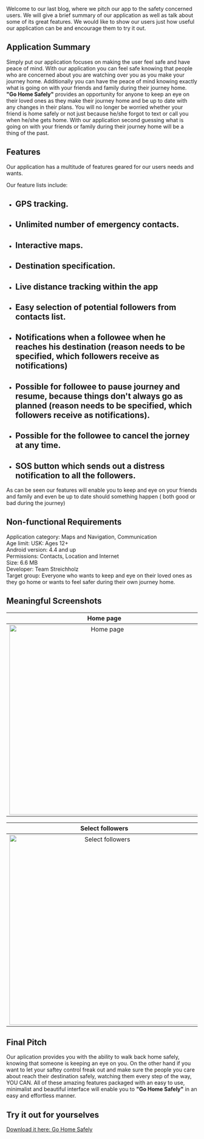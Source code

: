 Welcome to our last blog, where we pitch our app to the safety concerned users. We will give a brief summary of our application as well as talk about some of its great features. We would like to show our users just how useful our application can be and encourage them to try it out.

## Application Summary

Simply put our application focuses on making the user feel safe and have peace of mind. With our application you can feel safe knowing that people who are concerned about you are watching over you as you make your journey home. Additionally you can have the peace of mind knowing exactly what is going on with your friends and family during their journey home. <b>"Go Home Safely"</b> provides an opportunity for anyone to keep an eye on their loved ones as they make their journey home and be up to date with any changes in their plans. You will no longer be worried whether your friend is home safely or not just because he/she forgot to text or call you when he/she gets home. With our application second guessing what is going on with your friends or family during their journey home will be a thing of the past.

## Features

Our application has a multitude of features geared for our users needs and wants. 

Our feature lists include:
* ## GPS tracking.
* ## Unlimited number of emergency contacts.
* ## Interactive maps.
* ## Destination specification.
* ## Live distance tracking within the app
* ## Easy selection of potential followers from contacts list.
* ## Notifications when a followee when he reaches his destination (reason needs to be specified, which followers receive as notifications)
* ## Possible for followee to pause journey and resume, because things don't always go as planned (reason needs to be specified, which followers receive as notifications).
* ## Possible for the followee to cancel the jorney at any time.
* ## SOS button which sends out a distress notification to all the followers.

As can be seen our features will enable you to keep and eye on your friends and family and even be up to date should something happen ( both good or bad during the journey)

## Non-functional Requirements
Application category: Maps and Navigation, Communication
<br/> Age limit: USK: Ages 12+
<br/> Android version: 4.4 and up
<br/> Permissions: Contacts, Location and Internet
<br/> Size: 6.6 MB
<br/> Developer: Team Streichholz
<br/> Target group: Everyone who wants to keep and eye on their loved ones as they go home or wants to feel safer during their own journey home.

## Meaningful Screenshots 


Home page                  |  Journey Details           | Start journey           | Search Destination         
:-------------------------:|:-------------------------:|:-------------------------:|:-------------------------:
<img src="{{site.baseurl}}/images/Home_page.jpeg" alt="Home page" style="height:500px;"/>  |  <img src="{{site.baseurl}}/images/Journey_details.jpeg" alt="Journey details" style="height:500px;"/>  | <img src="{{site.baseurl}}/images/Start_journey.jpeg" alt="Start journey" style="height:500px;"/> | <img src="{{site.baseurl}}/images/Search_destination.jpeg" alt="Search destination" style="height:500px;"/> 

|Select followers         |Edit followers           | Log Out
:-------------------------:|:-------------------------:|:-------------------------:
<img src="{{site.baseurl}}/images/Select_followers.jpeg" alt="Select followers" style="height:500px;"/> |<img src="{{site.baseurl}}/images/Edit_followers.jpeg" alt="Edit followers" style="height:500px;"/> | <img src="{{site.baseurl}}/images/Log_out.jpeg" alt="Log out" style="height:500px;"/>

## Final Pitch

Our aplication provides you with the ability to walk back home safely, knowing that someone is keeping an eye on you. On the other hand if you want to let your saftey control freak out and make sure the people you care about reach their destination safely, watching them every step of the way, YOU CAN. All of these amazing features packaged with an easy to use, minimalist and beautiful interface will enable you to <b>"Go Home Safely"</b> in an easy and effortless manner.

## Try it out for yourselves
[Download it here: Go Home Safely](https://drive.google.com/file/d/1ApZ0xTHw2xcpO6jk49CEIY2mscrZKYrH/view?usp=sharing)
